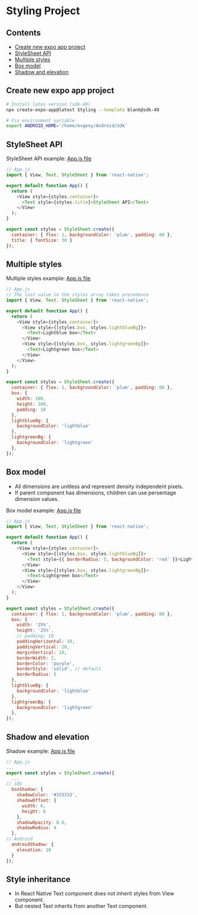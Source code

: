 # Styling Project

## Contents
* [Create new expo app project](#create-new-expo-app-project)
* [StyleSheet API](#stylesheet-api)
* [Multiple styles](#multiple-styles)
* [Box model](#box-model)
* [Shadow and elevation](#shadow-and-elevation)

## Create new expo app project
```sh
# Install lates version (sdk-49)
npx create-expo-app@latest Styling --template blank@sdk-49

# Fix environment variable
export ANDROID_HOME='/home/evgeny/Android/Sdk'
```

## StyleSheet API
StyleSheet API example:
[App.js file](https://github.com/deevgeny/react-tutorials/blob/main/react-native/Styles/App.js)<br>
```javascript
// App.js
import { View, Text, StyleSheet } from 'react-native';

export default function App() {
  return (
    <View style={styles.container}>
      <Text style={styles.title}>StyleSheet API</Text>
    </View>
  );
}

export const styles = StyleSheet.create({
  container: { flex: 1, backgroundColor: 'plum', padding: 60 },
  title: { fontSize: 30 }
});
```

## Multiple styles
Multiple styles example:
[App.js file](https://github.com/deevgeny/react-tutorials/blob/main/react-native/Styles/App.js)<br>
```javascript
// App.js
// The last value in the styles array takes precedence
import { View, Text, StyleSheet } from 'react-native';

export default function App() {
  return (
    <View style={styles.container}>
      <View style={[styles.box, styles.lightblueBg]}>
        <Text>Lightblue box</Text>
      </View>
      <View style={[styles.box, styles.lightgreenBg]}>
        <Text>Lightgreen box</Text>
      </View>
    </View>
  );
}

export const styles = StyleSheet.create({
  container: { flex: 1, backgroundColor: 'plum', padding: 60 },
  box: {
    width: 100,
    height: 100,
    padding: 10
  },
  lightblueBg: {
    backgroundColor: 'lightblue'
  },
  lightgreenBg: {
    backgroundColor: 'lightgreen'
  },
});
```

## Box model
* All dimensions are unitless and represent density independent pixels.
* If parent component has dimensions, children can use persentage dimension values.

Box model example:
[App.js file](https://github.com/deevgeny/react-tutorials/blob/main/react-native/Styles/App.js)<br>
```javascript
// App.js
import { View, Text, StyleSheet } from 'react-native';

export default function App() {
  return (
    <View style={styles.container}>
      <View style={[styles.box, styles.lightblueBg]}>
        <Text style={{ borderRadius: 5, backgroundColor: 'red' }}>Lightblue box</Text>
      </View>
      <View style={[styles.box, styles.lightgreenBg]}>
        <Text>Lightgreen box</Text>
      </View>
    </View>
  );
}

export const styles = StyleSheet.create({
  container: { flex: 1, backgroundColor: 'plum', padding: 60 },
  box: {
    width: '25%',
    height: '25%',
    // padding: 10
    paddingHorizontal: 10,
    paddingVertical: 20,
    marginVertical: 10,
    borderWidth: 2,
    borderColor: 'purple',
    borderStyle: 'solid', // default
    borderRadius: 5
  },
  lightblueBg: {
    backgroundColor: 'lightblue'
  },
  lightgreenBg: {
    backgroundColor: 'lightgreen'
  },
});
```

## Shadow and elevation

Shadow example:
[App.js file](https://github.com/deevgeny/react-tutorials/blob/main/react-native/Styles/App.js)<br>
```javascript
// App.js
...
export const styles = StyleSheet.create({
  ...
// iOS
  boxShadow: {
    shadowColor: '#333333',
    shadowOffset: {
      width: 6,
      height: 6
    },
    shadowOpacity: 0.6,
    shadowRadius: 4
  },
// Android
  androidShadow: {
    elevation: 10
  }
});
```

## Style inheritance
* In React Native Text component does not inherit styles from View component.
* But nested Text inherits from another Text component.
